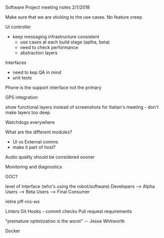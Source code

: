 Software Project meeting notes
2/1/2018

Make sure that we are sticking to the use cases. No feature creep

UI controller
- keep messaging infrastructure consistent
	- use cases at each build stage (aplha, beta)
	- need to check performance
	- abstraction layers

Interfaces
- need to kep QA in mind
- unit tests

Phone is the support interface not the primary

GPS integration

show functional layers instead of screenshots for Italian's meeting
	- don't make layers too deep

Watchdogs everywhere

What are the different modules?
- UI vs External comms
- make it part of host?

Audio quality should be considered sooner	

Monitoring and diagnostics

GOC?

level of interface (who's using the robot/software)
Developers --> Alpha Users --> Beta Users --> Final Consumer

retire pff-ros-ws

Linters
Git Hooks - commit checks
Pull request requirements

"premature optimization is the worst" -- Jesse Whitworth

Docker